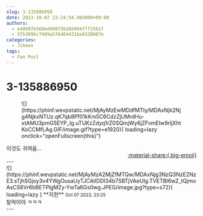 ```yaml
---
slug: 3-135886950
date: 2023-10-07 23:24:54.983000+09:00
authors:
  - e40697b569edd98f56d85094fff1561f
  - 5fb309bc7489a576484431ba8338807e
categories:
  - Jiheon
tags:
  - Fan Post
---
```


# 3-135886950

<div class="post-container" markdown="1">
<div class="content-container md-sidebar__scrollwrap" markdown="1">


<figure markdown="1">
![](https://phinf.wevpstatic.net/MjAyMzEwMDdfMTIy/MDAxNjk2Njg4NjkxNTUz.qK7qb8Pf01kKm5C6CdzZjUMrdHu-xtAMU3pmG5EYP_Ig.uTUKzZdyq1rZ0SQmjWy6jZFvmEIw9rljXhtKoCCMfLAg.GIF/image.gif?type=e1920){ loading=lazy onclick="openFullscreen(this)"}
</figure>
이것도 귀여움...

</div>
</div>

<div style="text-align: right;" markdown="1">
<a href="https://weverse.io/fromis9/fanpost/3-135886950" style="text-align: right;">:material-share:{.big-emoji}</a>
</div>
---

<div class="comments-container md-sidebar__scrollwrap" markdown="1">
<div class="comment" markdown="1">
<div class='id-container' markdown="1">
![](https://phinf.wevpstatic.net/MjAyMzA2MjZfMTQw/MDAxNjg3NzQ3NzE2NzE3.sTjhSGjoy3v4YWgOusaUyTJCAiIDDI34b7SBTjVAeUIg.TVETBI6wZ_tQjmoAsCS6Vr6bBETPlgMZy-YwTa6Gs0wg.JPEG/image.jpg?type=s72){ loading=lazy }
**<span class="artist">지헌</span>** <small>Oct 07 2023, 23:25</small><br>
</div>
<div class='comment-body' markdown="1">
탈락이야 ㅋㅋㅋ
</div>
</div>
</div>
---
